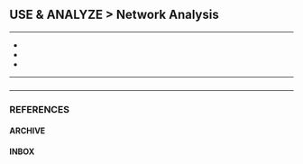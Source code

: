 ## USE & ANALYZE > Network Analysis

<hr/>

- []()
- []()
- []()

<hr/>

###

###

<hr/>

### REFERENCES

#### ARCHIVE

#### INBOX

